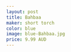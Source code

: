 ```yaml
---
layout: post
title: Bahbaa
maker: short torch
color: blue
image: blue-Bahbaa.jpg
price: 9.99 AUD
---
```

